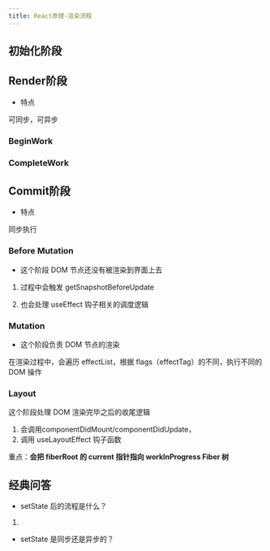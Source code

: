 ```yaml
---
title: React原理-渲染流程
---
```



## 初始化阶段


## Render阶段


- 特点 

可同步，可异步


### BeginWork


### CompleteWork


## Commit阶段

- 特点

同步执行

### Before Mutation

- 这个阶段 DOM 节点还没有被渲染到界面上去

1. 过程中会触发 getSnapshotBeforeUpdate

2. 也会处理 useEffect 钩子相关的调度逻辑

### Mutation

- 这个阶段负责 DOM 节点的渲染

在渲染过程中，会遍历 effectList，根据 flags（effectTag）的不同，执行不同的 DOM 操作

### Layout

这个阶段处理 DOM 渲染完毕之后的收尾逻辑

1. 会调用componentDidMount/componentDidUpdate，
2. 调用 useLayoutEffect 钩子函数

重点：**会把 fiberRoot 的 current 指针指向 workInProgress Fiber 树**


## 经典问答

- setState 后的流程是什么？

1. 


- setState 是同步还是异步的？



